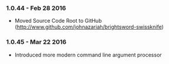 ### 1.0.44 - Feb 28 2016
* Moved Source Code Root to GitHub (http://www.github.com/johnazariah/brightsword-swissknife)
### 1.0.45 - Mar 22 2016
* Introduced more modern command line argument processor